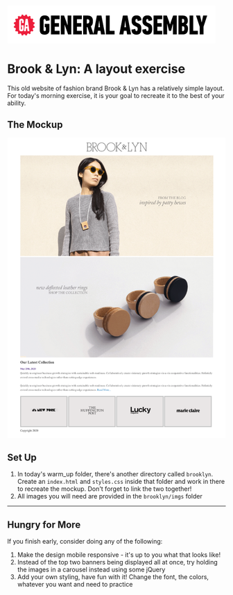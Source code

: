 ![ga](/ga_cog.png)

# Brook & Lyn: A layout exercise

This old website of fashion brand Brook & Lyn has a relatively simple layout. For today's morning exercise, it is your goal to recreate it to the best of your ability.

## The Mockup

![](./mockup.png)

## Set Up

1. In today's warm_up folder, there's another directory called `brooklyn`. Create an `index.html` and `styles.css` inside that folder and work in there to recreate the mockup. Don't forget to link the two together! 
1. All images you will need are provided in the `brooklyn/imgs` folder 

---

## Hungry for More

If you finish early, consider doing any of the following: 

1. Make the design mobile responsive - it's up to you what that looks like! 
1. Instead of the top two banners being displayed all at once, try holding the images in a carousel instead using some jQuery 
1. Add your own styling, have fun with it! Change the font, the colors, whatever you want and need to practice 
